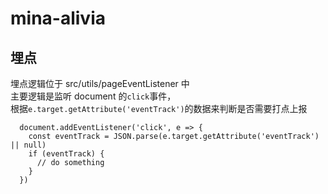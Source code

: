 # mina-alivia

## 埋点

埋点逻辑位于 src/utils/pageEventListener 中  
主要逻辑是监听 document 的`click`事件，  
根据`e.target.getAttribute('eventTrack')`的数据来判断是否需要打点上报

```
  document.addEventListener('click', e => {
    const eventTrack = JSON.parse(e.target.getAttribute('eventTrack') || null)
    if (eventTrack) {
      // do something
    }
  })
```
